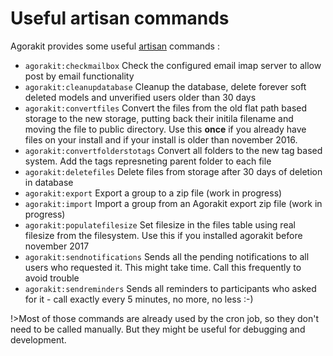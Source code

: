 # Useful artisan commands

Agorakit provides some useful [artisan](https://laravel.com/docs/7.x/artisan) commands :

- `agorakit:checkmailbox`             Check the configured email imap server to allow post by email functionality
- `agorakit:cleanupdatabase`         Cleanup the database, delete forever soft deleted models and unverified users older than 30 days
- `agorakit:convertfiles`              Convert the files from the old flat path based storage to the new storage, putting back their initila filename and moving the file to public directory. Use this **once** if you already have files on your install and if your install is older than november 2016.
- `agorakit:convertfolderstotags`      Convert all folders to the new tag based system. Add the tags represneting parent folder to each file
- `agorakit:deletefiles`               Delete files from storage after 30 days of deletion in database
- `agorakit:export`                    Export a group to a zip file (work in progress)
- `agorakit:import`                    Import a group from an Agorakit export zip file (work in progress)
- `agorakit:populatefilesize`          Set filesize in the files table using real filesize from the filesystem. Use this if you installed agorakit before november 2017
- `agorakit:sendnotifications`         Sends all the pending notifications to all users who requested it. This might take time. Call this frequently to avoid trouble
- `agorakit:sendreminders`             Sends all reminders to participants who asked for it - call exactly every 5 minutes, no more, no less :-)

!>Most of those commands are already used by the cron job, so they don't need to be called manually. But they might be useful for debugging and development.
